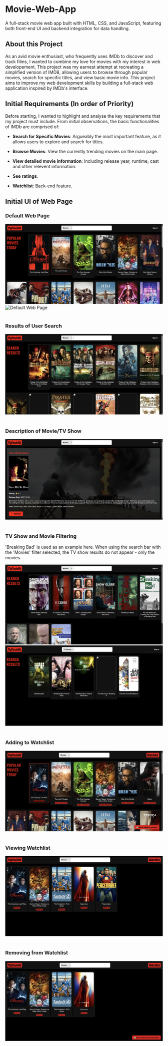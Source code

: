 # Movie-Web-App
A full-stack movie web app built with HTML, CSS, and JavaScript, featuring both front-end UI and backend integration for data handling.

## About this Project 
As an avid movie enthusiast, who frequently uses IMDb to discover and track films, I wanted to combine my love for movies with my interest in web developement. This project was my earnest attempt at recreating a simplified version of IMDB, allowing users to browse through popular movies, search for specific titles, and view basic movie info. This project aims to improve my web development skills by building a full-stack web application inspired by IMDb's interface.

## Initial Requirements (In order of Priority)
Before starting, I wanted to highlight and analyse the key requirements that my project must include. From initial observations, the basic functionalities of IMDb are comprised of: 
- **Search for Specific Movies**: Argueably the most important feature, as it allows users to explore and search for titles.
- **Browse Movies**: View the currently trending movies on the main page. 

- **View detailed movie information**: Including release year, runtime, cast and other relevent information. 
- **See ratings**.
- **Watchlist**: Back-end feature.

## Initial UI of Web Page
### Default Web Page

![Default Web Page](images/screenshot-of-default-web-page.png)
![Default Web Page](images/screenshot-of-default-web-page2.png)<br><br>

### Results of User Search

![Default Web Page](images/screenshot-of-search.png)<br><br>

### Description of Movie/TV Show

![Default Web Page](images/screenshot-of-info-page.png)<br><br>

### TV Show and Movie Filtering
'Breaking Bad' is used as an example here.
When using the search bar with the 'Movies' filter selected, the TV show results do not appear - only the movies.

![Default Web Page](images/screenshot-of-movie-filtering.png)
![Default Web Page](images/screenshot-of-tv-filtering.png)<br><br>

### Adding to Watchlist
![Watchlist](images/screenshot-of-adding-watchlist.png)<br><br>

### Viewing Watchlist
![Watchlist](images/screenshot-of-viewing-watchlist.png)<br><br>

### Removing from Watchlist
![Watchlist](images/screenshot-of-removing-watchlist.png)<br><br>